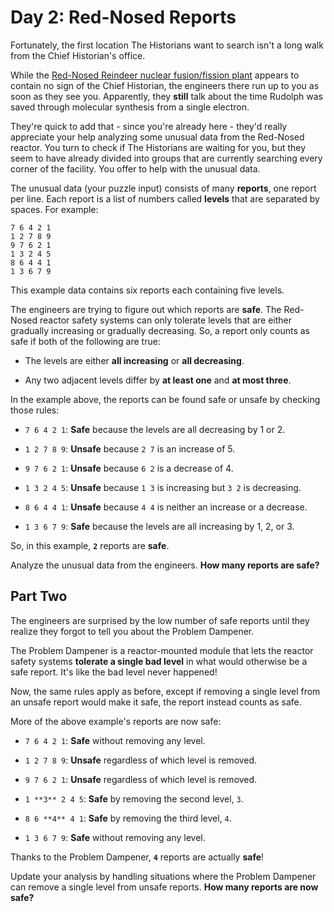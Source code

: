 # Day 2: Red-Nosed Reports 
Fortunately, the first location The Historians want to search isn't a long walk from the Chief Historian's office.

While the [Red-Nosed Reindeer nuclear fusion/fission plant](https://adventofcode.com/2015/day/19) appears to contain no sign of the Chief Historian, the engineers there run up to you as soon as they see you. Apparently, they **still** talk about the time Rudolph was saved through molecular synthesis from a single electron.

They're quick to add that - since you're already here - they'd really appreciate your help analyzing some unusual data from the Red-Nosed reactor. You turn to check if The Historians are waiting for you, but they seem to have already divided into groups that are currently searching every corner of the facility. You offer to help with the unusual data.

The unusual data (your puzzle input) consists of many **reports**, one report per line. Each report is a list of numbers called **levels** that are separated by spaces. For example:

```
7 6 4 2 1
1 2 7 8 9
9 7 6 2 1
1 3 2 4 5
8 6 4 4 1
1 3 6 7 9
```
This example data contains six reports each containing five levels.

The engineers are trying to figure out which reports are **safe**. The Red-Nosed reactor safety systems can only tolerate levels that are either gradually increasing or gradually decreasing. So, a report only counts as safe if both of the following are true:


+ The levels are either **all increasing** or **all decreasing**.

+ Any two adjacent levels differ by **at least one** and **at most three**.


In the example above, the reports can be found safe or unsafe by checking those rules:


+ `7 6 4 2 1`: **Safe** because the levels are all decreasing by 1 or 2.

+ `1 2 7 8 9`: **Unsafe** because `2 7` is an increase of 5.

+ `9 7 6 2 1`: **Unsafe** because `6 2` is a decrease of 4.

+ `1 3 2 4 5`: **Unsafe** because `1 3` is increasing but `3 2` is decreasing.

+ `8 6 4 4 1`: **Unsafe** because `4 4` is neither an increase or a decrease.

+ `1 3 6 7 9`: **Safe** because the levels are all increasing by 1, 2, or 3.


So, in this example, **`2`** reports are **safe**.

Analyze the unusual data from the engineers. **How many reports are safe?**


## Part Two 
The engineers are surprised by the low number of safe reports until they realize they forgot to tell you about the Problem Dampener.

The Problem Dampener is a reactor-mounted module that lets the reactor safety systems **tolerate a single bad level** in what would otherwise be a safe report. It's like the bad level never happened!

Now, the same rules apply as before, except if removing a single level from an unsafe report would make it safe, the report instead counts as safe.

More of the above example's reports are now safe:


+ `7 6 4 2 1`: **Safe** without removing any level.

+ `1 2 7 8 9`: **Unsafe** regardless of which level is removed.

+ `9 7 6 2 1`: **Unsafe** regardless of which level is removed.

+ `1 **3** 2 4 5`: **Safe** by removing the second level, `3`.

+ `8 6 **4** 4 1`: **Safe** by removing the third level, `4`.

+ `1 3 6 7 9`: **Safe** without removing any level.


Thanks to the Problem Dampener, **`4`** reports are actually **safe**!

Update your analysis by handling situations where the Problem Dampener can remove a single level from unsafe reports. **How many reports are now safe?**

